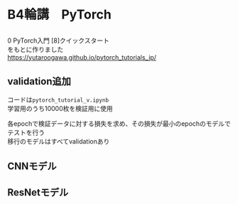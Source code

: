 # B4輪講　PyTorch



## 

0 PyTorch入門 [8]クイックスタート  
をもとに作りました  
https://yutaroogawa.github.io/pytorch_tutorials_jp/


## validation追加
コードは`pytorch_tutorial_v.ipynb`  
学習用のうち10000枚を検証用に使用

各epochで検証データに対する損失を求め、その損失が最小のepochのモデルでテストを行う  
移行のモデルはすべてvalidationあり

## CNNモデル



## ResNetモデル


